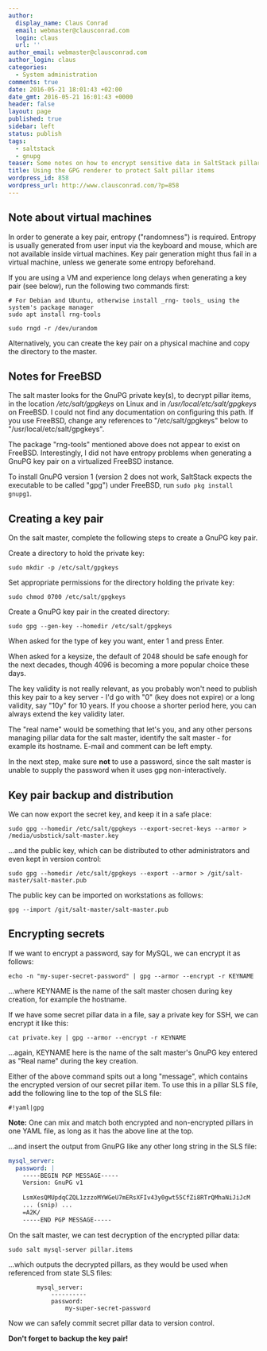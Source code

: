```yaml
---
author:
  display_name: Claus Conrad
  email: webmaster@clausconrad.com
  login: claus
  url: ''
author_email: webmaster@clausconrad.com
author_login: claus
categories:
  - System administration
comments: true
date: 2016-05-21 18:01:43 +02:00
date_gmt: 2016-05-21 16:01:43 +0000
header: false
layout: page
published: true
sidebar: left
status: publish
tags:
  - saltstack
  - gnupg
teaser: Some notes on how to encrypt sensitive data in SaltStack pillar files, e.g. to commit them to source code repositories.
title: Using the GPG renderer to protect Salt pillar items
wordpress_id: 858
wordpress_url: http://www.clausconrad.com/?p=858
---
```

## Note about virtual machines
  
In order to generate a key pair, entropy ("randomness") is required. Entropy is usually generated from user input via the keyboard and mouse, which are not available inside virtual machines. Key pair generation might thus fail in a virtual machine, unless we generate some entropy beforehand.

If you are using a VM and experience long delays when generating a key pair (see below), run the following two commands first:

```shell
# For Debian and Ubuntu, otherwise install _rng- tools_ using the system's package manager
sudo apt install rng-tools

sudo rngd -r /dev/urandom
```

Alternatively, you can create the key pair on a physical machine and copy the directory to the master.

## Notes for FreeBSD

The salt master looks for the GnuPG private key(s), to decrypt pillar items, in the location _/etc/salt/gpgkeys_ on Linux and in _/usr/local/etc/salt/gpgkeys_ on FreeBSD. I could not find any documentation on configuring this path. If you use FreeBSD, change any references to "/etc/salt/gpgkeys" below to "/usr/local/etc/salt/gpgkeys".

The package "rng-tools" mentioned above does not appear to exist on FreeBSD. Interestingly, I did not have entropy problems when generating a GnuPG key pair on a virtualized FreeBSD instance.

To install GnuPG version 1 (version 2 does not work, SaltStack expects the executable to be called "gpg") under FreeBSD, run `sudo pkg install gnupg1`.

## Creating a key pair
  
On the salt master, complete the following steps to create a GnuPG key pair.

Create a directory to hold the private key:
```shell
sudo mkdir -p /etc/salt/gpgkeys
```

Set appropriate permissions for the directory holding the private key:
```shell
sudo chmod 0700 /etc/salt/gpgkeys
```

Create a GnuPG key pair in the created directory:
```shell
sudo gpg --gen-key --homedir /etc/salt/gpgkeys
```

When asked for the type of key you want, enter 1 and press Enter.

When asked for a keysize, the default of 2048 should be safe enough for the next decades, though 4096 is becoming a more popular choice these days.

The key validity is not really relevant, as you probably won't need to publish this key pair to a key server - I'd go with "0" (key does not expire) or a long validity, say "10y" for 10 years. If you choose a shorter period here, you can always extend the key validity later.

The "real name" would be something that let's you, and any other persons managing pillar data for the salt master, identify the salt master - for example its hostname. E-mail and comment can be left empty.

In the next step, make sure **not** to use a password, since the salt master is unable to supply the password when it uses gpg non-interactively.

## Key pair backup and distribution
  
We can now export the secret key, and keep it in a safe place:  

```shell
sudo gpg --homedir /etc/salt/gpgkeys --export-secret-keys --armor > /media/usbstick/salt-master.key
```

...and the public key, which can be distributed to other administrators and even kept in version control:

```shell
sudo gpg --homedir /etc/salt/gpgkeys --export --armor > /git/salt-master/salt-master.pub
```

The public key can be imported on workstations as follows:

```shell
gpg --import /git/salt-master/salt-master.pub
```

## Encrypting secrets
  
If we want to encrypt a password, say for MySQL, we can encrypt it as follows:

```shell
echo -n "my-super-secret-password" | gpg --armor --encrypt -r KEYNAME
```

...where KEYNAME is the name of the salt master chosen during key creation, for example the hostname.

If we have some secret pillar data in a file, say a private key for SSH, we can encrypt it like this:

```shell
cat private.key | gpg --armor --encrypt -r KEYNAME
```

...again, KEYNAME here is the name of the salt master's GnuPG key entered as "Real name" during the key creation.

Either of the above command spits out a long "message", which contains the encrypted version of our secret pillar item. To use this in a pillar SLS file, add the following line to the top of the SLS file:

`#!yaml|gpg`

**Note:** One can mix and match both encrypted and non-encrypted pillars in one YAML file, as long as it has the above line at the top.

...and insert the output from GnuPG like any other long string in the SLS file:

```yaml
mysql_server:
  password: |
    -----BEGIN PGP MESSAGE-----
    Version: GnuPG v1
    
    LsmXesQMUpdqCZQL1zzzoMYWGeU7mERsXFIv43y0gwt55CfZi8RTrQMhaNiJiJcM  
    ... (snip) ...  
    =A2K/  
    -----END PGP MESSAGE-----  
```

On the salt master, we can test decryption of the encrypted pillar data:

```shell
sudo salt mysql-server pillar.items
```

...which outputs the decrypted pillars, as they would be used when referenced from state SLS files:

```
        mysql_server:  
            ----------  
            password:  
                my-super-secret-password  
```    

Now we can safely commit secret pillar data to version control.

**Don't forget to backup the key pair!**
